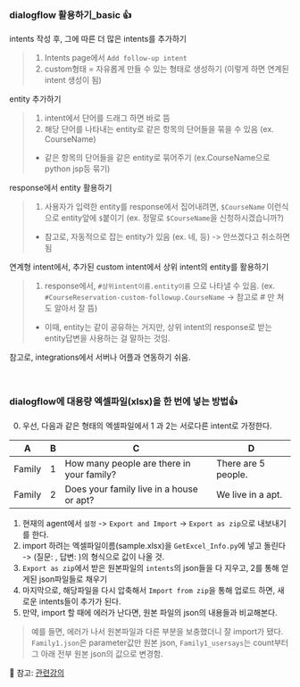 ### dialogflow 활용하기_basic :+1:
intents 작성 후, 그에 따른 더 많은 intents를 추가하기  
>1. Intents page에서 `Add follow-up intent`  
>2. custom형태 = 자유롭게 만들 수 있는 형태로 생성하기 (이렇게 하면 연계된 intent 생성이 됨)  

entity 추가하기
>1. intent에서 단어를 드래그 하면 바로 뜸
>2. 해당 단어를 나타내는 entity로 같은 항목의 단어들을 묶을 수 있음 (ex. CourseName)
>* 같은 항목의 단어들을 같은 entity로 묶어주기 (ex.CourseName으로 python jsp등 묶기)

response에서 entity 활용하기
>1. 사용자가 입력한 entity를 response에서 집어내려면, `$CourseName` 이런식으로 entity앞에 `$`붙이기
(ex. 정말로 `$CourseName`을 신청하시겠습니까?)
>* 참고로, 자동적으로 잡는 entity가 있음 (ex. 네, 등) -> 안쓰겠다고 취소하면 됨

연계형 intent에서, 추가된 custom intent에서 상위 intent의 entity를 활용하기
>1. response에서, `#상위intent이름.entity이름` 으로 나타낼 수 있음. (ex. `#CourseReservation-custom-followup.CourseName` -> 참고로 # 만 쳐도 알아서 잘 뜸)
>* 이때, entity는 같이 공유하는 거지만, 상위 intent의 response로 받는 entity답변을 사용하는 걸 말하는 것임.

참고로, integrations에서 서버나 어플과 연동하기 쉬움.
<br><br><br>

### dialogflow에 대용량 엑셀파일(xlsx)을 한 번에 넣는 방법:+1:
0. 우선, 다음과 같은 형태의 엑셀파일에서 1 과 2는 서로다른 intent로 가정한다.

A | B | C | D
---------- | ----------- | ----------- | ----------- 
Family |1 | How many people are there in your family? | There are 5 people.
Family |2 | Does your family live in a house or apt? | We live in a apt. 

1. 현재의 agent에서 `설정` -> `Export and Import` -> `Export as zip`으로 내보내기를 한다. 
2. import 하려는 엑셀파일이름(sample.xlsx)을 `GetExcel_Info.py`에 넣고 돌린다 -> (질문: , 답변: )의 형식으로 값이 나올 것. 
3. `Export as zip`에서 받은 원본파일의 `intents`의 json들을 다 지우고, 2를 통해 얻게된 json파일들로 채우기
4. 마지막으로, 해당파일을 다시 압축해서 `Import from zip`을 통해 업로드 하면, 새로운 intents들이 추가가 된다. 
5. 만약, import 할 때에 에러가 난다면, 원본 파일의 json의 내용들과 비교해본다.
 >예를 들면, 에러가 나서 원본파일과 다른 부분을 보충했더니 잘 import가 됐다. 
 >`Family1.json`은 parameter값만 원본 json, 
 >`Family1_usersays`는 count부터 그 아래 전부 원본 json의 값으로 변경함.

:clap: 참고: [관련강의](https://www.youtube.com/watch?v=v7iclS28Urc&list=PLRx0vPvlEmdCb33sBZGXzVOMY_seqnWJT&index=5)
